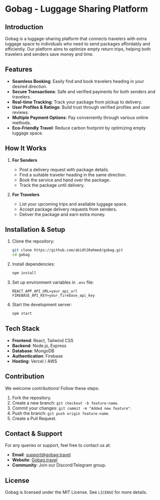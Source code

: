 # Gobag - Luggage Sharing Platform

## Introduction
Gobag is a luggage-sharing platform that connects travelers with extra luggage space to individuals who need to send packages affordably and efficiently. Our platform aims to optimize empty return trips, helping both travelers and senders save money and time.

## Features
- **Seamless Booking**: Easily find and book travelers heading in your desired direction.
- **Secure Transactions**: Safe and verified payments for both senders and travelers.
- **Real-time Tracking**: Track your package from pickup to delivery.
- **User Profiles & Ratings**: Build trust through verified profiles and user reviews.
- **Multiple Payment Options**: Pay conveniently through various online methods.
- **Eco-Friendly Travel**: Reduce carbon footprint by optimizing empty luggage space.

## How It Works
1. **For Senders**
   - Post a delivery request with package details.
   - Find a suitable traveler heading in the same direction.
   - Book the service and hand over the package.
   - Track the package until delivery.

2. **For Travelers**
   - List your upcoming trips and available luggage space.
   - Accept package delivery requests from senders.
   - Deliver the package and earn extra money.

## Installation & Setup
1. Clone the repository:
   ```sh
   git clone https://github.com/abidt20ahmed/gobag.git
   cd gobag
   ```
2. Install dependencies:
   ```sh
   npm install
   ```
3. Set up environment variables in `.env` file:
   ```env
   REACT_APP_API_URL=your_api_url
   FIREBASE_API_KEY=your_firebase_api_key
   ```
4. Start the development server:
   ```sh
   npm start
   ```

## Tech Stack
- **Frontend**: React, Tailwind CSS
- **Backend**: Node.js, Express
- **Database**: MongoDB
- **Authentication**: Firebase
- **Hosting**: Vercel / AWS

## Contribution
We welcome contributions! Follow these steps:
1. Fork the repository.
2. Create a new branch: `git checkout -b feature-name`.
3. Commit your changes: `git commit -m "Added new feature"`.
4. Push the branch: `git push origin feature-name`.
5. Create a Pull Request.

## Contact & Support
For any queries or support, feel free to contact us at:
- **Email**: support@gobag.travel
- **Website**: [Gobag.travel](https://www.gobag.travel)
- **Community**: Join our Discord/Telegram group.

## License
Gobag is licensed under the MIT License. See `LICENSE` for more details.

